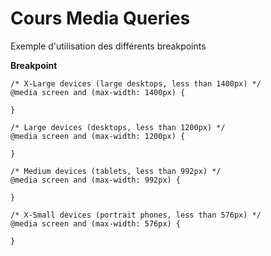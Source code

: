 # Cours Media Queries

Exemple d'utilisation des différents breakpoints

**Breakpoint**
```
/* X-Large devices (large desktops, less than 1400px) */
@media screen and (max-width: 1400px) {
    
}

/* Large devices (desktops, less than 1200px) */
@media screen and (max-width: 1200px) {

}

/* Medium devices (tablets, less than 992px) */
@media screen and (max-width: 992px) {

}

/* X-Small devices (portrait phones, less than 576px) */
@media screen and (max-width: 576px) { 

}
```